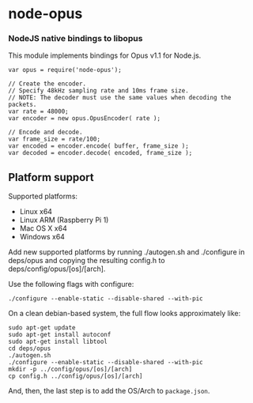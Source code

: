 node-opus
=========
### NodeJS native bindings to libopus

This module implements bindings for Opus v1.1 for Node.js.

    var opus = require('node-opus');

    // Create the encoder.
    // Specify 48kHz sampling rate and 10ms frame size.
    // NOTE: The decoder must use the same values when decoding the packets.
    var rate = 48000;
    var encoder = new opus.OpusEncoder( rate );

    // Encode and decode.
    var frame_size = rate/100;
    var encoded = encoder.encode( buffer, frame_size );
    var decoded = encoder.decode( encoded, frame_size );

Platform support
----------------

Supported platforms:
- Linux x64
- Linux ARM (Raspberry Pi 1)
- Mac OS X x64
- Windows x64


Add new supported platforms by running ./autogen.sh and ./configure in
deps/opus and copying the resulting config.h to deps/config/opus/[os]/[arch].

Use the following flags with configure:

    ./configure --enable-static --disable-shared --with-pic

On a clean debian-based system, the full flow looks approximately like:

	sudo apt-get update
	sudo apt-get install autoconf
	sudo apt-get install libtool
	cd deps/opus
	./autogen.sh
	./configure --enable-static --disable-shared --with-pic
	mkdir -p ../config/opus/[os]/[arch]
	cp config.h ../config/opus/[os]/[arch]

And, then, the last step is to add the OS/Arch to `package.json`.
